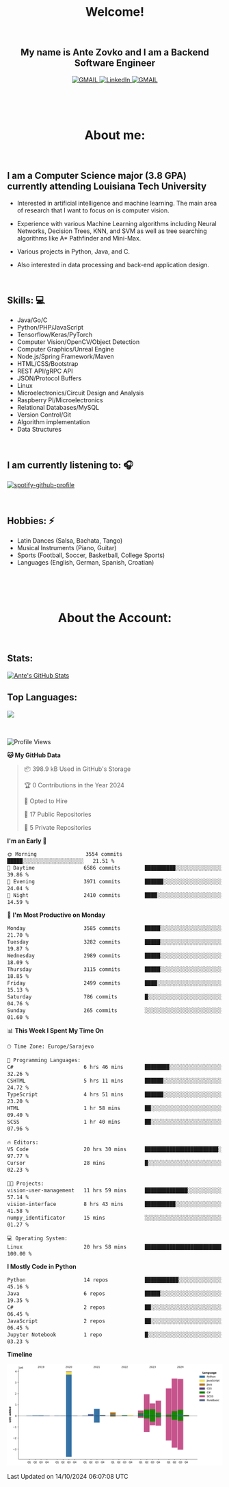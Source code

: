 
<h1 align="center"> Welcome!</h1>
<br>

<h2 align="center">My name is Ante Zovko and I am a Backend Software Engineer</h2> 

<p align= "center">
  <a href="https://mail.google.com/mail/u/0/?view=cm&fs=1&to=antezovko.az@gmail.com&tf=1">
      <img alt="GMAIL" src="https://img.shields.io/badge/Email-Contact-darkred?style=for-the-badge&logo=gmail&labelColor=grey&logoColor=white" />
    </a>
 <a href="https://www.linkedin.com/in/antezovko/">
      <img alt="LinkedIn" src="https://img.shields.io/badge/LinkedIn-Connect-Blue?style=for-the-badge&logo=LinkedIn" />
    </a>
   <a href="https://www.facebook.com/ZovkoAntee/">
      <img alt="GMAIL" src="https://img.shields.io/badge/Facebook-Add%20Friend-darkblue?style=for-the-badge&logo=Facebook&logoColor=white" />
    </a>

  </p>

<br>
<br>
<br>

<h1 align="center">About me:</h1>

<br>

## I am a Computer Science major (3.8 GPA) currently attending Louisiana Tech University
  - Interested in artificial intelligence and machine learning. The main area of research that I want to focus on is computer vision. 

  - Experience with various Machine Learning algorithms including Neural Networks, Decision Trees, KNN, and SVM as well as tree searching algorithms like A* Pathfinder and Mini-Max.

  - Various projects in Python, Java, and C.

   - Also interested in data processing and back-end application design.

<br>

## Skills: 💻
- Java/Go/C
- Python/PHP/JavaScript
- Tensorflow/Keras/PyTorch
- Computer Vision/OpenCV/Object
Detection
- Computer Graphics/Unreal Engine
- Node.js/Spring Framework/Maven 
- HTML/CSS/Bootstrap
- REST API/gRPC API 
- JSON/Protocol Buffers
- Linux 
- Microelectronics/Circuit Design
and Analysis
- Raspberry PI/Microelectronics
- Relational Databases/MySQL 
- Version Control/Git
- Algorithm implementation
- Data Structures


<br>

## I am currently listening to: 🎧
[![spotify-github-profile](https://spotify-github-profile.vercel.app/api/view?uid=u06dtc9h3le4tq61m3x12o9uh&cover_image=true&theme=default&bar_color=53b14f&bar_color_cover=false)](https://github.com/kittinan/spotify-github-profile)

<br>


## Hobbies: ⚡ 
- Latin Dances (Salsa, Bachata, Tango)
- Musical Instruments (Piano, Guitar)
- Sports (Football, Soccer, Basketball, College Sports)
- Languages (English, German, Spanish, Croatian)

<br>
<br>
<br>

<h1 align="center">About the Account:</h1>

<br>

## Stats: 
<a href="https://github.com/AnteZovko23">
  <img align="center" src="https://github-readme-stats.antezovko23.vercel.app/api?username=AnteZovko23&show_icons=true&line_height=27&count_private=true&title_color=ffffff&text_color=c9cacc&icon_color=2bbc8a&bg_color=1d1f21" alt="Ante's GitHub Stats" />
</a>


<br>

## Top Languages:
<img align="center" src="https://github-readme-stats.antezovko23.vercel.app/api/top-langs/?username=AnteZovko23&title_color=ffffff&text_color=c9cacc&icon_color=2bbc8a&bg_color=1d1f21" />






<br>
<br>
<br>


<!--START_SECTION:waka-->
![Profile Views](http://img.shields.io/badge/Profile%20Views-0-blue)

**🐱 My GitHub Data** 

> 📦 398.9 kB Used in GitHub's Storage 
 > 
> 🏆 0 Contributions in the Year 2024
 > 
> 💼 Opted to Hire
 > 
> 📜 17 Public Repositories 
 > 
> 🔑 5 Private Repositories 
 > 
**I'm an Early 🐤** 

```text
🌞 Morning                3554 commits        █████░░░░░░░░░░░░░░░░░░░░   21.51 % 
🌆 Daytime                6586 commits        ██████████░░░░░░░░░░░░░░░   39.86 % 
🌃 Evening                3971 commits        ██████░░░░░░░░░░░░░░░░░░░   24.04 % 
🌙 Night                  2410 commits        ████░░░░░░░░░░░░░░░░░░░░░   14.59 % 
```
📅 **I'm Most Productive on Monday** 

```text
Monday                   3585 commits        █████░░░░░░░░░░░░░░░░░░░░   21.70 % 
Tuesday                  3282 commits        █████░░░░░░░░░░░░░░░░░░░░   19.87 % 
Wednesday                2989 commits        █████░░░░░░░░░░░░░░░░░░░░   18.09 % 
Thursday                 3115 commits        █████░░░░░░░░░░░░░░░░░░░░   18.85 % 
Friday                   2499 commits        ████░░░░░░░░░░░░░░░░░░░░░   15.13 % 
Saturday                 786 commits         █░░░░░░░░░░░░░░░░░░░░░░░░   04.76 % 
Sunday                   265 commits         ░░░░░░░░░░░░░░░░░░░░░░░░░   01.60 % 
```


📊 **This Week I Spent My Time On** 

```text
🕑︎ Time Zone: Europe/Sarajevo

💬 Programming Languages: 
C#                       6 hrs 46 mins       ████████░░░░░░░░░░░░░░░░░   32.26 % 
CSHTML                   5 hrs 11 mins       ██████░░░░░░░░░░░░░░░░░░░   24.72 % 
TypeScript               4 hrs 51 mins       ██████░░░░░░░░░░░░░░░░░░░   23.20 % 
HTML                     1 hr 58 mins        ██░░░░░░░░░░░░░░░░░░░░░░░   09.40 % 
SCSS                     1 hr 40 mins        ██░░░░░░░░░░░░░░░░░░░░░░░   07.96 % 

🔥 Editors: 
VS Code                  20 hrs 30 mins      ████████████████████████░   97.77 % 
Cursor                   28 mins             █░░░░░░░░░░░░░░░░░░░░░░░░   02.23 % 

🐱‍💻 Projects: 
vision-user-management   11 hrs 59 mins      ██████████████░░░░░░░░░░░   57.14 % 
vision-interface         8 hrs 43 mins       ██████████░░░░░░░░░░░░░░░   41.58 % 
numpy_identificator      15 mins             ░░░░░░░░░░░░░░░░░░░░░░░░░   01.27 % 

💻 Operating System: 
Linux                    20 hrs 58 mins      █████████████████████████   100.00 % 
```

**I Mostly Code in Python** 

```text
Python                   14 repos            ███████████░░░░░░░░░░░░░░   45.16 % 
Java                     6 repos             █████░░░░░░░░░░░░░░░░░░░░   19.35 % 
C#                       2 repos             ██░░░░░░░░░░░░░░░░░░░░░░░   06.45 % 
JavaScript               2 repos             ██░░░░░░░░░░░░░░░░░░░░░░░   06.45 % 
Jupyter Notebook         1 repo              █░░░░░░░░░░░░░░░░░░░░░░░░   03.23 % 
```



**Timeline**

![Lines of Code chart](https://raw.githubusercontent.com/AnteZovko23/AnteZovko23/master/assets/bar_graph.png)


 Last Updated on 14/10/2024 06:07:08 UTC
<!--END_SECTION:waka-->


